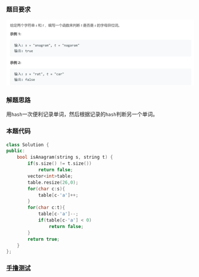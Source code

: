 ### 题目要求

![](./pic/242.png)

### 解题思路

用`hash`一次便利记录单词，然后根据记录的`hash`判断另一个单词。

### 本题代码

```c++
class Solution {
public:
    bool isAnagram(string s, string t) {
        if(s.size() != t.size())
            return false;
        vector<int>table;
        table.resize(26,0);
        for(char c:s){
            table[c-'a']++;
        }
        for(char c:t){
            table[c-'a']--;
            if(table[c-'a'] < 0)
                return false;
        }
        return true;
    }
};
```

### [手撸测试](https://leetcode-cn.com/problems/valid-anagram/)  

